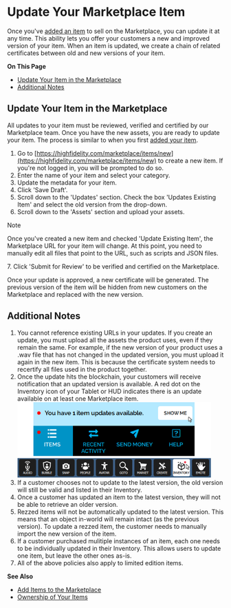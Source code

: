 # Update Your Marketplace Item

Once you've [added an item](add-item) to sell on the Marketplace, you can update it at any time. This ability lets you offer your customers a new and improved version of your item. When an item is updated, we create a chain of related certificates between old and new versions of your item. 

**On This Page**
* [Update Your Item in the Marketplace](#update-your-item-in-the-marketplace)
* [Additional Notes](#additional-notes)

## Update Your Item in the Marketplace
All updates to your item must be reviewed, verified and certified by our Marketplace team. Once you have the new assets, you are ready to update your item. The process is similar to when you first [added your item](add-item).

1. Go to [https://highfidelity.com/marketplace/items/new](https://highfidelity.com/marketplace/items/new) to create a new item. If you're not logged in, you will be prompted to do so. 
2. Enter the name of your item and select your category. 
3. Update the metadata for your item. 
4. Click 'Save Draft'. 
5. Scroll down to the 'Updates' section. Check the box 'Updates Existing Item' and select the old version from the drop-down.
6. Scroll down to the 'Assets' section and upload your assets. 
<div class="admonition note">
    <p class="admonition-title">Note</p>
    <p>Once you've created a new item and checked 'Update Existing Item', the Marketplace URL for your item will change. At this point, you need to manually edit all files that point to the URL, such as scripts and JSON files.</p>
</div>
7. Click 'Submit for Review' to be verified and certified on the Marketplace.

Once your update is approved, a new certificate will be generated. The previous version of the item will be hidden from new customers on the Marketplace and replaced with the new version. 

## Additional Notes

1. You cannot reference existing URLs in your updates. If you create an update, you must upload all the assets the product uses, even if they remain the same. For example, if the new version of your product uses a .wav file that has not changed in the updated version, you must upload it again in the new item. This is because the certificate system needs to recertify all files used in the product together.  
2. Once the update hits the blockchain, your customers will receive notification that an updated version is available. A red dot on the Inventory icon of your Tablet or HUD indicates there is an update available on at least one Marketplace item. ![](_images/update-available.png)
3. If a customer chooses not to update to the latest version, the old version will still be valid and listed in their Inventory.
4. Once a customer has updated an item to the latest version, they will not be able to retrieve an older version. 
5. Rezzed items will not be automatically updated to the latest version. This means that an object in-world will remain intact (as the previous version). To update a rezzed item, the customer needs to manually import the new version of the item. 
6. If a customer purchased mulitiple instances of an item, each one needs to be individually updated in their Inventory. This allows users to update one item, but leave the other ones as-is.
7. All of the above policies also apply to limited edition items.

**See Also**

+ [Add Items to the Marketplace](add-item)
+ [Ownership of Your Items](own-item)